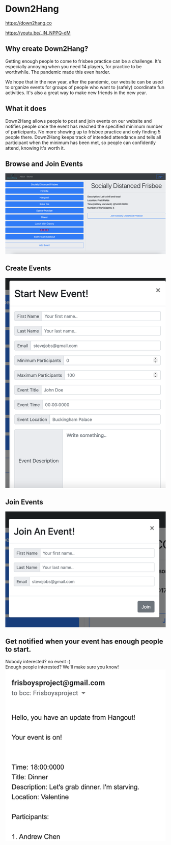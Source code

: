 # Down2Hang

https://down2hang.co

https://youtu.be/_iN_NPPQ-dM
## Why create Down2Hang?

Getting enough people to come to frisbee practice can be a challenge. It's especially annoying when you need 14 players, for practice to be worthwhile. The pandemic made this even harder.

We hope that in the new year, after the pandemic, our website can be used to organize events for groups of people who want to (safely) coordinate fun activities. It's also a great way to make new friends in the new year.

## What it does

Down2Hang allows people to post and join events on our website and notifies people once the event has reached the specified minimum number of participants. No more showing up to frisbee practice and only finding 5 people there. Down2Hang keeps track of intended attendance and tells all participant when the minimum has been met, so people can confidently attend, knowing it's worth it.


## Browse and Join Events
![Browse and Join Events](screenshots/4.png)
## Create Events
![Create Events](screenshots/6.png)
## Join Events
![Join Events](screenshots/5.png)
## Get notified when your event has enough people to start.
Nobody interested? no event :( <br>
Enough people interested? We'll make sure you know!
![Get notified when your event has enough people to start. Nobody interested? no event... people interested? We'll make sure you know!](screenshots/3.png)

